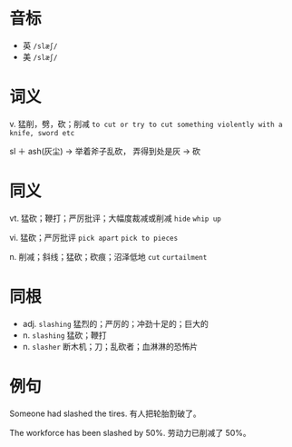 # 音标

- 英 `/slæʃ/`
- 美 `/slæʃ/`

# 词义

v. 猛削，劈，砍；削减
`to cut or try to cut something violently with a knife, sword etc`



sl ＋ ash(灰尘) → 举着斧子乱砍， 弄得到处是灰 → 砍

# 同义

vt. 猛砍；鞭打；严厉批评；大幅度裁减或削减
`hide` `whip up`

vi. 猛砍；严厉批评
`pick apart` `pick to pieces`

n. 削减；斜线；猛砍；砍痕；沼泽低地
`cut` `curtailment`

# 同根

- adj. `slashing` 猛烈的；严厉的；冲劲十足的；巨大的
- n. `slashing` 猛砍；鞭打
- n. `slasher` 断木机；刀；乱砍者；血淋淋的恐怖片

# 例句

Someone had slashed the tires.
有人把轮胎割破了。

The workforce has been slashed by 50%.
劳动力已削减了 50%。


